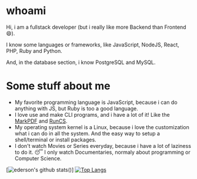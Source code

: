 # whoami

Hi, i am a fullstack developer (but i really like more Backend than Frontend :smile:).

I know some languages or frameworks, like JavaScript, NodeJS, React, PHP, Ruby and Python.

And, in the database section, i know PostgreSQL and MySQL.

# Some stuff about me

- My favorite programming language is JavaScript, because i can do anything with JS, but Ruby is too a good language.
- I love use and make CLI programs, and i have a lot of it! Like the [MarkPDF](https://github.com/edersonferreira/markpdf) and [RunCS](https://github.com/edersonferreira/runcs).
- My operating system kernel is a Linux, because i love the customization what i can do in all the system. And the easy way to setup a shell/terminal or install packages.
- I don't watch Movies or Series everyday, because i have a lot of laziness to do it. :sleeping: I only watch Documentaries, normaly about programming or Computer Science.

[![ederson's github stats](https://github-readme-stats.vercel.app/api?username=edersonferreira)()]
[![Top Langs](https://github-readme-stats.vercel.app/api/top-langs/?username=edersonferreira)]()
